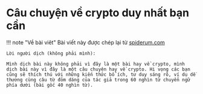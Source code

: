 # Câu chuyện về crypto duy nhất bạn cần

!!! note "Về bài viêt"
    Bài viết này được chép lại từ [spiderum.com](https://spiderum.com/bai-dang/Cau-chuyen-ve-crypto-duy-nhat-ban-can-P16-CpznaSDTcnVF)

    Lời người dịch (không phải mình):

    Mình dịch bài này không phải vì đây là một bài hay về crypto, mình dịch bài này vì đây là một câu chuyện hay về crypto. Hi vọng các bạn cũng sẽ thích thú với những kiến thức bổ ích, tư duy sáng rõ, ví dụ dễ thương cùng câu từ đỏm dáng của tác giả trong 60 nghìn từ chuyển ngữ phía dưới (bài gốc 40 nghìn từ).